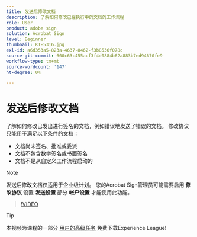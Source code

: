 ```yaml
---
title: 发送后修改文档
description: 了解如何修改已在执行中的文档的工作流程
role: User
product: adobe sign
solution: Acrobat Sign
level: Beginner
thumbnail: KT-5316.jpg
exl-id: a6d353a5-823a-4637-8462-f3b8536f078c
source-git-commit: 600c63c455acf3f4d0884b62a883b7ed94670fe9
workflow-type: tm+mt
source-wordcount: '147'
ht-degree: 0%

---
```


# 发送后修改文档

了解如何修改已发出进行签名的文档，例如错误地发送了错误的文档。 修改协议只能用于满足以下条件的文档：

* 文档尚未签名、批准或委派
* 文档不包含数字签名或书面签名
* 文档不是从自定义工作流程启动的


>[!NOTE]
>
>发送后修改文档仅适用于企业级计划。 您的Acrobat Sign管理员可能需要启用 **修改协议** 设置 **发送设置** 部分 **帐户设置** 才能使用此功能。

>[!VIDEO](https://video.tv.adobe.com/v/342299?hidetitle=true)

>[!TIP]
>
>本视频为课程的一部分 [用户的高级任务](https://experienceleague.adobe.com/?recommended=Sign-U-1-2020.3) 免费下载Experience League!
